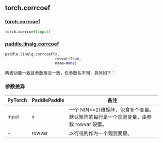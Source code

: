 ## torch.corrcoef
### [torch.corrcoef](https://pytorch.org/docs/stable/generated/torch.corrcoef.html?highlight=corrcoef#torch.corrcoef)

```python
torch.corrcoef(input)
```

### [paddle.linalg.corrcoef](https://www.paddlepaddle.org.cn/documentation/docs/zh/api/paddle/linalg/corrcoef_cn.html#corrcoef)

```python
paddle.linalg.corrcoef(x,
                       rowvar=True,
                       name=None)
```

两者功能一致且参数用法一致，仅参数名不同，具体如下：
### 参数差异
| PyTorch       | PaddlePaddle | 备注                                                   |
| ------------- | ------------ | ------------------------------------------------------ |
| input         | x            | 一个 N(N<=2)维矩阵，包含多个变量。默认矩阵的每行是一个观测变量，由参数 rowvar 设置。    |
| -             | rowvar       | 以行或列作为一个观测变量。    |
